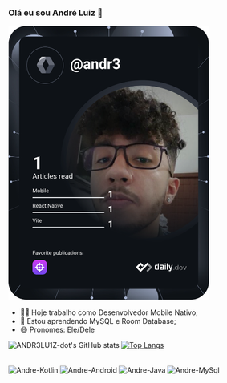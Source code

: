 ### Olá eu sou André Luiz 👋

<a href="https://app.daily.dev/DailyDevTips"><img src="https://github.com/ANDR3LU1Z-dot/ANDR3LU1Z-dot/blob/main/devcard.svg" width="400" alt="André Luiz's Dev Card"/></a>



- 👨‍💻 Hoje trabalho como Desenvolvedor Mobile Nativo;
- 📖 Estou aprendendo MySQL e Room Database;
- 😄 Pronomes: Ele/Dele

<!-- [![ANDR3LU1Z-dot's GitHub stats](https://github-readme-stats.vercel.app/api?username=ANDR3LU1Z-dot)](https://github.com/ANDR3LU1Z-dot/github-readme-stats) -->
![ANDR3LU1Z-dot's GitHub stats](https://github-readme-stats.vercel.app/api?username=ANDR3LU1Z-dot&show_icons=true&theme=tokyonight)
[![Top Langs](https://github-readme-stats.vercel.app/api/top-langs/?username=ANDR3LU1Z-dot&layout=donut)](https://github.com/ANDR3LU1Z-dot/github-readme-stats)

<div style="display: inline_block"><br>
  <img align="center" alt="Andre-Kotlin" height="30" and width="40" src="https://cdn.jsdelivr.net/gh/devicons/devicon/icons/kotlin/kotlin-original.svg" />
  <img align="center" alt="Andre-Android" height="30" and width="40" src="https://cdn.jsdelivr.net/gh/devicons/devicon/icons/android/android-plain.svg" />
  <img align="center" alt="Andre-Java" height="30" and width="40" src="https://cdn.jsdelivr.net/gh/devicons/devicon/icons/java/java-original.svg" />
  <img align="center" alt="Andre-MySql" height="30" and width="40" src="https://cdn.jsdelivr.net/gh/devicons/devicon/icons/mysql/mysql-original.svg" />
</div>
<!--
**ANDR3LU1Z-dot/ANDR3LU1Z-dot** is a ✨ _special_ ✨ repository because its `README.md` (this file) appears on your GitHub profile.

Here are some ideas to get you started:

- 🔭 I’m currently working on ...
- 🌱 I’m currently learning ...
- 👯 I’m looking to collaborate on ...
- 🤔 I’m looking for help with ...
- 💬 Ask me about ...
- 📫 How to reach me: ...

- 😄 Pronouns: ...
- ⚡ Fun fact: ...
-->
